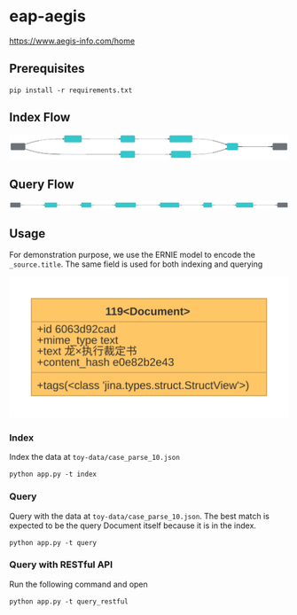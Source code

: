 # eap-aegis
https://www.aegis-info.com/home

## Prerequisites

```
pip install -r requirements.txt
```

## Index Flow

![index flow](.github/index.svg)

## Query Flow
![query flow](.github/query.svg)


## Usage

For demonstration purpose, we use the ERNIE model to encode the `_source.title`. The same field is used for both 
indexing and querying


![](.github/doc.svg)

### Index

Index the data at `toy-data/case_parse_10.json`

```
python app.py -t index
```

### Query

Query with the data at `toy-data/case_parse_10.json`. The best match is expected to be the query Document itself 
because it is in the index.

```
python app.py -t query
```

### Query with RESTful API

Run the following command and open 
```shell
python app.py -t query_restful
```
